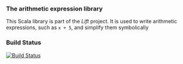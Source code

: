 ### The arithmetic expression library ###

This Scala library is part of the _Lift_ project.
It is used to write arithmetic expressions, such as `x + 5`, and simplify them symbolically


### Build Status ###

[![Build Status](http://skelter:8080/job/ArithExpr-master/badge/icon)](http://skelter:8080/job/ArithExpr)
